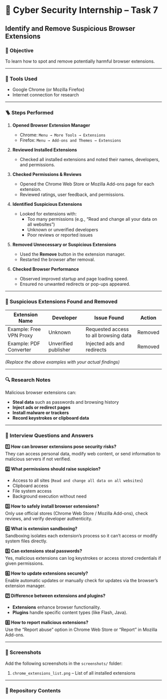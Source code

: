 # 🧠 Cyber Security Internship – Task 7
## Identify and Remove Suspicious Browser Extensions

### 🎯 Objective
To learn how to spot and remove potentially harmful browser extensions.

---

### 🧰 Tools Used
- Google Chrome (or Mozilla Firefox)
- Internet connection for research

---

### 🪜 Steps Performed

1. **Opened Browser Extension Manager**
   - Chrome: `Menu → More Tools → Extensions`
   - Firefox: `Menu → Add-ons and Themes → Extensions`

2. **Reviewed Installed Extensions**
   - Checked all installed extensions and noted their names, developers, and permissions.

3. **Checked Permissions & Reviews**
   - Opened the Chrome Web Store or Mozilla Add-ons page for each extension.
   - Reviewed ratings, user feedback, and permissions.

4. **Identified Suspicious Extensions**
   - Looked for extensions with:
     - Too many permissions (e.g., “Read and change all your data on all websites”)
     - Unknown or unverified developers
     - Poor reviews or reported issues

5. **Removed Unnecessary or Suspicious Extensions**
   - Used the **Remove** button in the extension manager.
   - Restarted the browser after removal.

6. **Checked Browser Performance**
   - Observed improved startup and page loading speed.
   - Ensured no unwanted redirects or pop-ups appeared.

---

### 🧾 Suspicious Extensions Found and Removed

| Extension Name | Developer | Issue Found | Action |
|-----------------|------------|--------------|--------|
| Example: Free VPN Proxy | Unknown | Requested access to all browsing data | Removed |
| Example: PDF Converter | Unverified publisher | Injected ads and redirects | Removed |

*(Replace the above examples with your actual findings)*

---

### 🔍 Research Notes

Malicious browser extensions can:
- **Steal data** such as passwords and browsing history  
- **Inject ads or redirect pages**
- **Install malware or trackers**
- **Record keystrokes or clipboard data**

---

### 🧠 Interview Questions and Answers

**1️⃣ How can browser extensions pose security risks?**  
They can access personal data, modify web content, or send information to malicious servers if not verified.

**2️⃣ What permissions should raise suspicion?**  
- Access to all sites (`Read and change all data on all websites`)
- Clipboard access  
- File system access  
- Background execution without need  

**3️⃣ How to safely install browser extensions?**  
Only use official stores (Chrome Web Store / Mozilla Add-ons), check reviews, and verify developer authenticity.

**4️⃣ What is extension sandboxing?**  
Sandboxing isolates each extension’s process so it can’t access or modify system files directly.

**5️⃣ Can extensions steal passwords?**  
Yes, malicious extensions can log keystrokes or access stored credentials if given permissions.

**6️⃣ How to update extensions securely?**  
Enable automatic updates or manually check for updates via the browser’s extension manager.

**7️⃣ Difference between extensions and plugins?**  
- **Extensions** enhance browser functionality.  
- **Plugins** handle specific content types (like Flash, Java).

**8️⃣ How to report malicious extensions?**  
Use the “Report abuse” option in Chrome Web Store or “Report” in Mozilla Add-ons.

---

### 📸 Screenshots
Add the following screenshots in the `screenshots/` folder:
1. `chrome_extensions_list.png` – List of all installed extensions  


---

### 📁 Repository Contents
